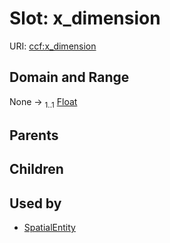 
# Slot: x_dimension



URI: [ccf:x_dimension](http://purl.org/ccf/x_dimension)


## Domain and Range

None &#8594;  <sub>1..1</sub> [Float](types/Float.md)

## Parents


## Children


## Used by

 * [SpatialEntity](SpatialEntity.md)
